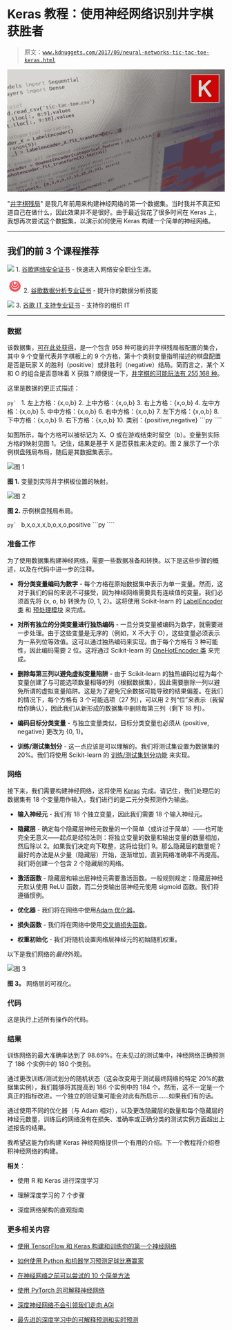 # Keras 教程：使用神经网络识别井字棋获胜者

> 原文：[`www.kdnuggets.com/2017/09/neural-networks-tic-tac-toe-keras.html`](https://www.kdnuggets.com/2017/09/neural-networks-tic-tac-toe-keras.html)

![](img/5e1ed30c3d61b549dfd96fbf8532b433.png)

"[井字棋残局](https://archive.ics.uci.edu/ml/datasets/Tic-Tac-Toe+Endgame)" 是我几年前用来构建神经网络的第一个数据集。当时我并不真正知道自己在做什么，因此效果并不是很好。由于最近我花了很多时间在 Keras 上，我想再次尝试这个数据集，以演示如何使用 Keras 构建一个简单的神经网络。

* * *

## 我们的前 3 个课程推荐

![](img/0244c01ba9267c002ef39d4907e0b8fb.png) 1\. [谷歌网络安全证书](https://www.kdnuggets.com/google-cybersecurity) - 快速进入网络安全职业生涯。

![](img/e225c49c3c91745821c8c0368bf04711.png) 2\. [谷歌数据分析专业证书](https://www.kdnuggets.com/google-data-analytics) - 提升你的数据分析技能

![](img/0244c01ba9267c002ef39d4907e0b8fb.png) 3\. [谷歌 IT 支持专业证书](https://www.kdnuggets.com/google-itsupport) - 支持你的组织 IT

* * *

### 数据

该数据集，[可在此处获得](https://archive.ics.uci.edu/ml/datasets/Tic-Tac-Toe+Endgame)，是一个包含 958 种可能的井字棋残局板配置的集合，其中 9 个变量代表井字棋板上的 9 个方格，第十个类别变量指明描述的棋盘配置是否是玩家 X 的胜利（positive）或非胜利（negative）结局。简而言之，某个 X 和 O 的组合是否意味着 X 获胜？顺便提一下，[井字棋的可能玩法有 255,168 种](https://www.jesperjuul.net/ludologist/2003/12/28/255168-ways-of-playing-tic-tac-toe/)。

这里是数据的更正式描述：

```py` ``` 1\. 左上方格：{x,o,b}  2\. 上中方格：{x,o,b}  3\. 右上方格：{x,o,b}  4\. 左中方格：{x,o,b}  5\. 中中方格：{x,o,b}  6\. 右中方格：{x,o,b}  7\. 左下方格：{x,o,b}  8\. 下中方格：{x,o,b}  9\. 右下方格：{x,o,b}  10\. 类别：{positive,negative} ```py ````

如图所示，每个方格可以被标记为 X、O 或在游戏结束时留空（b）。变量到实际方格的映射见图 1。记住，结果是基于 X 是否获胜来决定的。图 2 展示了一个示例棋盘残局布局，随后是其数据集表示。

![图 1](img/eb04755fbb421e5ae6462b6610ca36df.png)

**图 1.** 变量到实际井字棋板位置的映射。

![图 2](img/64f44c2162bea194789641b3244a3673.png)

**图 2.** 示例棋盘残局布局。

```py` ```   b,x,o,x,x,b,o,x,o,positive ```py ````

### 准备工作

为了使用数据集构建神经网络，需要一些数据准备和转换。以下是这些步骤的概述，以及在代码中进一步的注释。

+   **将分类变量编码为数字** - 每个方格在原始数据集中表示为单一变量。然而，这对于我们的目的来说不可接受，因为神经网络需要具有连续值的变量。我们必须首先将 {x, o, b} 转换为 {0, 1, 2}。这将使用 Scikit-learn 的 [LabelEncoder 类](http://scikit-learn.org/stable/modules/generated/sklearn.preprocessing.LabelEncoder.html) 和 [预处理模块](http://scikit-learn.org/stable/modules/classes.html#module-sklearn.preprocessing) 来完成。

+   **对所有独立的分类变量进行独热编码** - 一旦分类变量被编码为数字，就需要进一步处理。由于这些变量是无序的（例如，X 不大于 O），这些变量必须表示为一系列位等效值。这可以通过独热编码来实现。由于每个方格有 3 种可能性，因此编码需要 2 位。这将通过 Scikit-learn 的 [OneHotEncoder 类](http://scikit-learn.org/stable/modules/generated/sklearn.preprocessing.OneHotEncoder.html) 来完成。

+   **删除每第三列以避免虚拟变量陷阱** - 由于 Scikit-learn 的独热编码过程为每个变量创建了与可能选项数量相等的列（根据数据集），因此需要删除一列以避免所谓的虚拟变量陷阱。这是为了避免冗余数据可能导致的结果偏差。在我们的情况下，每个方格有 3 个可能选项（27 列），可以用 2 列“位”来表示（我留给你确认），因此我们从新形成的数据集中删除每第三列（剩下 18 列）。

+   **编码目标分类变量** - 与独立变量类似，目标分类变量也必须从 {positive, negative} 更改为 {0, 1}。

+   **训练/测试集划分** - 这一点应该是可以理解的。我们将测试集设置为数据集的 20%。我们将使用 Scikit-learn 的 [训练/测试集划分功能](http://scikit-learn.org/stable/modules/generated/sklearn.model_selection.train_test_split.html) 来实现。

### 网络

接下来，我们需要构建神经网络，这将使用 [Keras](https://keras.io/) 完成。请记住，我们处理后的数据集有 18 个变量用作输入，我们进行的是二元分类预测作为输出。

+   **输入神经元** - 我们有 18 个独立变量，因此我们需要 18 个输入神经元。

+   **隐藏层** - 确定每个隐藏层神经元数量的一个简单（或许过于简单）——也可能完全无意义——起点是经验法则：将独立变量的数量和输出变量的数量相加，然后除以 2。如果我们决定向下取整，这将给我们 9。那么隐藏层的数量呢？最好的办法是从少量（隐藏层）开始，逐渐增加，直到网络准确率不再提高。我们将创建一个包含 2 个隐藏层的网络。

+   **激活函数** - 隐藏层和输出层神经元需要激活函数。一般规则规定：隐藏层神经元默认使用 ReLU 函数，而二分类输出层神经元使用 sigmoid 函数。我们将遵循惯例。

+   **优化器** - 我们将在网络中使用[Adam 优化器](https://medium.com/@nishantnikhil/adam-optimizer-notes-ddac4fd7218)。

+   **损失函数** - 我们将在网络中使用[交叉熵损失函数](http://neuralnetworksanddeeplearning.com/chap3.html#the_cross-entropy_cost_function)。

+   **权重初始化** - 我们将随机设置网络层神经元的初始随机权重。

以下是我们网络的*最终*外观。

![图 3](img/c89f18b0a046cdbbb7e3c8aea3472051.png)

**图 3。** 网络层的可视化。

### 代码

这是执行上述所有操作的代码。

### 结果

训练网络的最大准确率达到了 98.69%。在未见过的测试集中，神经网络正确预测了 186 个实例中的 180 个类别。

通过更改训练/测试划分的随机状态（这会改变用于测试最终网络的特定 20%的数据集实例），我们能够将其提高到 186 个实例中的 184 个。然而，这不一定是一个真正的指标改进。一个独立的验证集可能会对此有所启示……如果我们有的话。

通过使用不同的优化器（与 Adam 相对），以及更改隐藏层的数量和每个隐藏层的神经元数量，训练后的网络没有在损失、准确率或正确分类的测试实例方面超出上述报告的结果。

我希望这能为你构建 Keras 神经网络提供一个有用的介绍。下一个教程将介绍卷积神经网络的构建。

**相关**：

+   使用 R 和 Keras 进行深度学习

+   理解深度学习的 7 个步骤

+   深度网络架构的直观指南

### 更多相关内容

+   [使用 TensorFlow 和 Keras 构建和训练你的第一个神经网络](https://www.kdnuggets.com/2023/05/building-training-first-neural-network-tensorflow-keras.html)

+   [如何使用 Python 和机器学习预测足球比赛赢家](https://www.kdnuggets.com/2023/01/python-machine-learning-predict-football-match-winners.html)

+   [在神经网络之前可以尝试的 10 个简单方法](https://www.kdnuggets.com/2021/12/10-simple-things-try-neural-networks.html)

+   [使用 PyTorch 的可解释神经网络](https://www.kdnuggets.com/2022/01/interpretable-neural-networks-pytorch.html)

+   [深度神经网络不会引领我们走向 AGI](https://www.kdnuggets.com/2021/12/deep-neural-networks-not-toward-agi.html)

+   [最先进的深度学习中的可解释预测和实时预测](https://www.kdnuggets.com/2021/12/sota-explainable-forecasting-and-nowcasting.html)
